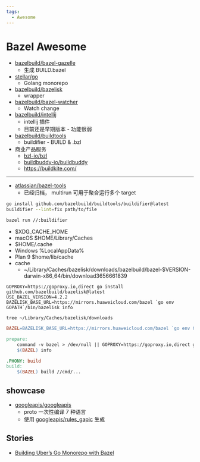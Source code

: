 ```yaml
---
tags:
  - Awesome
---
```


# Bazel Awesome

- [bazelbuild/bazel-gazelle](https://github.com/bazelbuild/bazel-gazelle)
  - 生成 BUILD.bazel
- [stellar/go](https://github.com/stellar/go)
  - Golang monorepo
- [bazelbuild/bazelisk](https://github.com/bazelbuild/bazelisk)
  - wrapper
- [bazelbuild/bazel-watcher](https://github.com/bazelbuild/bazel-watcher)
  - Watch change
- [bazelbuild/intellij](https://github.com/bazelbuild/intellij)
  - intellij 插件
  - 目前还是早期版本 - 功能很弱
- [bazelbuild/buildtools](https://github.com/bazelbuild/buildtools)
  - buildifier - BUILD & .bzl
- 商业产品服务
  - [bzl-io/bzl](https://github.com/bzl-io/bzl)
  - [buildbuddy-io/buildbuddy](https://github.com/buildbuddy-io/buildbuddy)
  - https://buildkite.com/

---

- [atlassian/bazel-tools](https://github.com/atlassian/bazel-tools)
  - 已经归档， multirun 可用于聚合运行多个 target

```bash
go install github.com/bazelbuild/buildtools/buildifier@latest
buildifier --lint=fix path/to/file
```

```bash
bazel run //:buildifier
```

- $XDG_CACHE_HOME
- macOS $HOME/Library/Caches
- $HOME/.cache
- Windows %LocalAppData%
- Plan 9 $home/lib/cache
- cache
  - ~/Library/Caches/bazelisk/downloads/bazelbuild/bazel-$VERSION-darwin-x86_64/bin/download3656661839

```basj
GOPROXY=https://goproxy.io,direct go install github.com/bazelbuild/bazelisk@latest
USE_BAZEL_VERSION=4.2.2 BAZELISK_BASE_URL=https://mirrors.huaweicloud.com/bazel `go env GOPATH`/bin/bazelisk info

tree ~/Library/Caches/bazelisk/downloads
```

```makefile title="Makefile"
BAZEL=BAZELISK_BASE_URL=https://mirrors.huaweicloud.com/bazel `go env GOPATH`/bin/bazelisk

prepare:
	command -v bazel > /dev/null || GOPROXY=https://goproxy.io,direct go install github.com/bazelbuild/bazelisk@latest
	$(BAZEL) info

.PHONY: build
build:
	$(BAZEL) build //cmd/...
```

## showcase

- [googleapis/googleapis](https://github.com/googleapis/googleapis)
  - proto 一次性编译 7 种语言
  - 使用 [googleapis/rules_gapic](https://github.com/googleapis/rules_gapic) 生成

## Stories

- [Building Uber’s Go Monorepo with Bazel](https://eng.uber.com/go-monorepo-bazel/)
